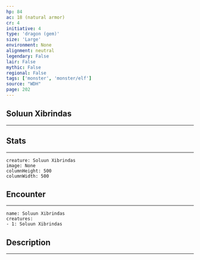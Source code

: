 ```yaml
---
hp: 84
ac: 18 (natural armor)
cr: 4
initiative: 4
type: 'dragon (gem)'    
size: 'Large'
environment: None
alignment: neutral
legendary: False
lair: False
mythic: False
regional: False
tags: ['monster', 'monster/elf']
source: "WDH"
page: 202
---
```


## Soluun Xibrindas
---



## Stats
---

```statblock
creature: Soluun Xibrindas
image: None
columnHeight: 500
columnWidth: 500
```

## Encounter
---

```encounter-table
name: Soluun Xibrindas
creatures:
- 1: Soluun Xibrindas
```

## Description
---




